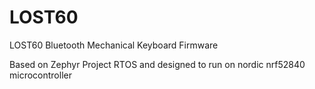 # LOST60
LOST60 Bluetooth Mechanical Keyboard Firmware

Based on Zephyr Project RTOS and designed to run on nordic nrf52840 microcontroller
